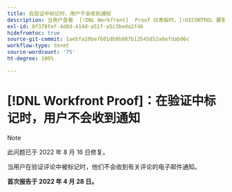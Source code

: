 ```yaml
---
title: 在验证中标记时，用户不会收到通知
description: 当用户查看  [!DNL Workfront]  Proof 仪表板时，[!UICONTROL 要管理的验证]和[!UICONTROL 等待决策报告的验证]显示各种类别的 0 份报告（总计、准时等）。
exl-id: 0f378fef-4d0d-414d-a51f-a5c3beda2f46
hidefromtoc: true
source-git-commit: 1aebfa10be7601db9b807b13545d52a6efdab06c
workflow-type: tm+mt
source-wordcount: '75'
ht-degree: 100%

---
```


# [!DNL Workfront Proof]：在验证中标记时，用户不会收到通知

>[!NOTE]
>
>此问题已于 2022 年 8 月 16 日修复。

当用户在验证评论中被标记时，他们不会收到有关评论的电子邮件通知。

**首次报告于 2022 年 4 月 28 日。**
